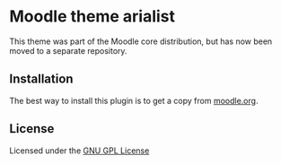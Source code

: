 Moodle theme arialist
=====================

This theme was part of the Moodle core distribution, but has now been moved to a separate repository.

Installation
------------

The best way to install this plugin is to get a copy from [moodle.org](https://moodle.org/plugins/view.php?plugin=theme_arialist).

License
-------

Licensed under the [GNU GPL License](http://www.gnu.org/copyleft/gpl.html)

